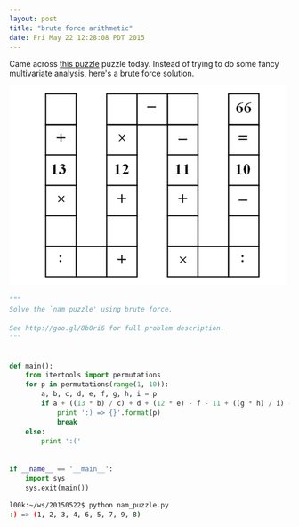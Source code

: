 ```yaml
---
layout: post
title: "brute force arithmetic"
date: Fri May 22 12:28:08 PDT 2015
---
```


Came across [this puzzle](http://www.theguardian.com/science/alexs-adventures-in-numberland/2015/may/20/can-you-do-the-maths-puzzle-for-vietnamese-eight-year-olds-that-has-stumped-parents-and-teachers)
puzzle today. Instead of trying to do some fancy multivariate analysis, here's
a brute force solution.

<img src="/images/nam_puzzle.png">

```python
"""
Solve the `nam puzzle' using brute force.

See http://goo.gl/8b0ri6 for full problem description.
"""


def main():
    from itertools import permutations
    for p in permutations(range(1, 10)):
        a, b, c, d, e, f, g, h, i = p
        if a + ((13 * b) / c) + d + (12 * e) - f - 11 + ((g * h) / i) - 10 == 66:
            print ':) => {}'.format(p)
            break
    else:
        print ':('


if __name__ == '__main__':
    import sys
    sys.exit(main())
```

```bash
l00k:~/ws/20150522$ python nam_puzzle.py
:) => (1, 2, 3, 4, 6, 5, 7, 9, 8)
```
